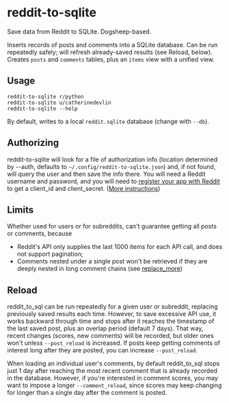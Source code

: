# reddit-to-sqlite
Save data from Reddit to SQLite. Dogsheep-based.

Inserts records of posts and comments into a SQLite database.  Can 
be run repeatedly safely; will refresh already-saved results (see Reload, below).
Creates `posts` and `comments` tables, plus an `items` view with a unified 
view.

## Usage


    reddit-to-sqlite r/python
    reddit-to-sqlite u/catherinedevlin 
    reddit-to-sqlite --help 

By default, writes to a local `reddit.sqlite` database (change with `--db`).

## Authorizing

reddit-to-sqlite will look for a file of authorization info (location determined 
by --auth, defaults to `~/.config/reddit-to-sqlite.json`) and, if not found, will 
query the user and then save the info there.  You will need a Reddit username and 
password, and you will need to 
[register your app with Reddit](https://www.reddit.com/wiki/api) to get a client_id 
and client_secret.  ([More instructions](https://www.geeksforgeeks.org/how-to-get-client_id-and-client_secret-for-python-reddit-api-registration/))

## Limits

Whether used for users or for subreddits, can't guarantee getting all 
posts or comments, because

- Reddit's API only supplies the last 1000 items for each API call, and does 
not support pagination; 
- Comments nested under a single post won't be retrieved if they are deeply 
nested in long comment chains 
(see [replace_more](https://praw.readthedocs.io/en/latest/tutorials/comments.html#the-replace-more-method)) 

## Reload 

reddit_to_sql can be run repeatedly for a given user or subreddit, replacing previously saved 
results each time.  However, to save excessive API use, it works backward through time and 
stops after it reaches the timestamp of the last saved post, plus an overlap period (default 
7 days).  That way, recent changes (scores, new comments) will be recorded, but older ones
won't unless `--post_reload` is increased.  If posts keep getting comments of interest long 
after they are posted, you can increase `--post_reload`. 

When loading an individual user's comments, by default reddit_to_sql stops just 1 day after 
reaching the most recent comment that is already recorded in the database.  However, if you're 
interested in comment scores, you may want to impose a longer `--comment_reload`, since scores 
may keep changing for longer than a single day after the comment is posted.

